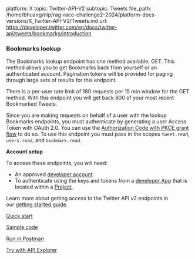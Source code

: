 platform: X
topic: Twitter-API-V2
subtopic: Tweets
file_path: /home/bhuang/nlp/rag-race-challenge2-2024/platform-docs-versions/X_Twitter-API-V2/Tweets.md
url: https://developer.twitter.com/en/docs/twitter-api/tweets/bookmarks/introduction


### Bookmarks lookup

The Bookmarks lookup endpoint has one method available, GET. This method allows you to get Bookmarks back from yourself or an authenticated account. Pagination tokens will be provided for paging through large sets of results for this endpoint.

There is a per-user rate limit of 180 requests per 15 min window for the GET method. With this endpoint you will get back 800 of your most recent Bookmarked Tweets.

Since you are making requests on behalf of a user with the lookup Bookmarks endpoints, you must authenticate by generating a user Access Token with OAuth 2.0. You can use the [Authorization Code with PKCE grant flow](https://developer.twitter.com/en/docs/authentication/oauth-2-0/user-access-token) to do so. To use this endpoint you must pass in the scopes `tweet.read`, `users.read`, and `bookmark.read`.

**Account setup**

To access these endpoints, you will need:

* An approved [developer account](https://developer.twitter.com/en/portal/petition/essential/basic-info).
* To authenticate using the keys and tokens from a [developer App](https://developer.twitter.com/en/docs/apps) that is located within a [Project](https://developer.twitter.com/en/docs/projects). 

Learn more about getting access to the Twitter API v2 endpoints in our [getting started guide](https://developer.twitter.com/en/docs/twitter-api/getting-started/getting-access-to-the-twitter-api).

[Quick start](https://developer.twitter.com/en/docs/twitter-api/tweets/bookmarks/quick-start)

[Sample code](https://github.com/twitterdev/Twitter-API-v2-sample-code)

[Run in Postman](https://t.co/twitter-api-postman)

[Try with API Explorer](https://developer.twitter.com/apitools/api?endpoint=%2F2%2Ftweets%2F%7Bid%7D%2Fbookmarks&method=get)